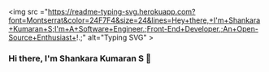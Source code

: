 <img src ="https://readme-typing-svg.herokuapp.com?font=Montserrat&color=24F7F4&size=24&lines=Hey+there,+I'm+Shankara+Kumaran+S;I'm+A+Software+Engineer.;Front-End+Developer.;An+Open-Source+Enthusiast+!.;" alt="Typing SVG" >

### Hi there, I'm Shankara Kumaran S 👋

<!--
**SSK14031998/SSK14031998** is a ✨ _special_ ✨ repository because its `README.md` (this file) appears on your GitHub profile.

Here are some ideas to get you started:

- 🔭 I’m currently working on ...
- 🌱 I’m currently learning ...
- 👯 I’m looking to collaborate on ...
- 🤔 I’m looking for help with ...
- 💬 Ask me about ...
- 📫 How to reach me: ...
- 😄 Pronouns: ...
- ⚡ Fun fact: ...
-->
